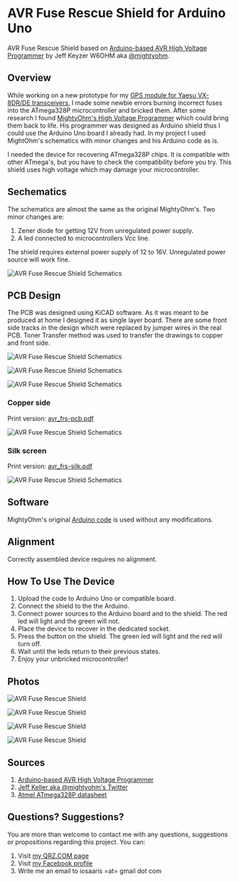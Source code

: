 # AVR Fuse Rescue Shield for Arduino Uno
AVR Fuse Rescue Shield based on [Arduino-based AVR High Voltage Programmer](http://mightyohm.com/blog/2008/09/arduino-based-avr-high-voltage-programmer/) by Jeff Keyzer W6OHM aka [@mightyohm](https://twitter.com/mightyohm).

## Overview
While working on a new prototype for my [GPS module for Yaesu VX-8DR/DE transceivers](https://github.com/4z7dtf/vx8_gps), I made some newbie errors burning incorrect fuses into the ATmega328P microcontroller and bricked them. After some research I found [MightyOhm's High Voltage Programmer](http://mightyohm.com/blog/2008/09/arduino-based-avr-high-voltage-programmer/) which could bring them back to life. His programmer was designed as Arduino shield thus I could use the Arduino Uno board I already had. In my project I used MightOhm's schematics with minor changes and his Arduino code as is.

I needed the device for recovering ATmega328P chips. It is compatible with other ATmega's, but you have to check the compatibility before you try. This shield uses high voltage which may damage your microcontroller.

## Sechematics
The schematics are almost the same as the original MightyOhm's. Two minor changes are:

1. Zener diode for getting 12V from unregulated power supply.
2. A led connected to microcontrollers Vcc line.

The shield requires external power supply of 12 to 16V. Unregulated power source will work fine.

![AVR Fuse Rescue Shield Schematics](https://raw.githubusercontent.com/4z7dtf/avr_frs_shield/master/images/schematic.png)

## PCB Design
The PCB was designed using KiCAD software. As it was meant to be produced at home I designed it as single layer board. There are some front side tracks in the design which were replaced by jumper wires in the real PCB. Toner Transfer method was used to transfer the drawings to copper and front side.

![AVR Fuse Rescue Shield Schematics](https://raw.githubusercontent.com/4z7dtf/avr_frs_shield/master/images/pcb_color.png)

![AVR Fuse Rescue Shield Schematics](https://raw.githubusercontent.com/4z7dtf/avr_frs_shield/master/images/3d_pcb_0.png)

![AVR Fuse Rescue Shield Schematics](https://raw.githubusercontent.com/4z7dtf/avr_frs_shield/master/images/3d_pcb_1.png)

### Copper side
Print version: [avr_frs-pcb.pdf](https://github.com/4z7dtf/avr_frs_shield/blob/master/printable/avr_frs-pcb.pdf)

![AVR Fuse Rescue Shield Schematics](https://raw.githubusercontent.com/4z7dtf/avr_frs_shield/master/images/pcb_bw.png)

### Silk screen
Print version: [avr_frs-silk.pdf](https://github.com/4z7dtf/avr_frs_shield/blob/master/printable/avr_frs-silk.pdf)

![AVR Fuse Rescue Shield Schematics](https://raw.githubusercontent.com/4z7dtf/avr_frs_shield/master/images/pcb_silk.png)

## Software
MightyOhm's original [Arduino code](https://github.com/4z7dtf/avr_frs_shield/tree/master/avr_frs_arduino) is used without any modifications.

## Alignment
Correctly assembled device requires no alignment.

## How To Use The Device

1. Upload the code to Arduino Uno or compatible board.
2. Connect the shield to the the Arduino.
3. Connect power sources to the Arduino board and to the shield. The red led will light and the green will not.
4. Place the device to recover in the dedicated socket.
5. Press the button on the shield. The green led will light and the red will turn off.
6. Wait until the leds return to their previous states.
7. Enjoy your unbricked microcontroller!

## Photos

![AVR Fuse Rescue Shield](https://raw.githubusercontent.com/4z7dtf/avr_frs_shield/master/images/avr_frs_pcb.jpg)

![AVR Fuse Rescue Shield](https://raw.githubusercontent.com/4z7dtf/avr_frs_shield/master/images/avr_frs_silk.jpg)

![AVR Fuse Rescue Shield](https://raw.githubusercontent.com/4z7dtf/avr_frs_shield/master/images/avr_frs_top.jpg)

![AVR Fuse Rescue Shield](https://raw.githubusercontent.com/4z7dtf/avr_frs_shield/master/images/avr_frs_shield.jpg)

## Sources
1. [Arduino-based AVR High Voltage Programmer](http://mightyohm.com/blog/2008/09/arduino-based-avr-high-voltage-programmer/)
2. [Jeff Keller aka @mightyohm's Twitter](https://twitter.com/mightyohm)
3. [Atmel ATmega328P datasheet](http://www.atmel.com/images/atmel-8271-8-bit-avr-microcontroller-atmega48a-48pa-88a-88pa-168a-168pa-328-328p_datasheet_complete.pdf)

## Questions? Suggestions?
You are more than welcome to contact me with any questions, suggestions or propositions regarding this project. You can:

1. Visit [my QRZ.COM page](https://www.qrz.com/db/4Z7DTF)
2. Visit [my Facebook profile](https://www.facebook.com/Dima.Meln)
3. Write me an email to iosaaris =at= gmail dot com
